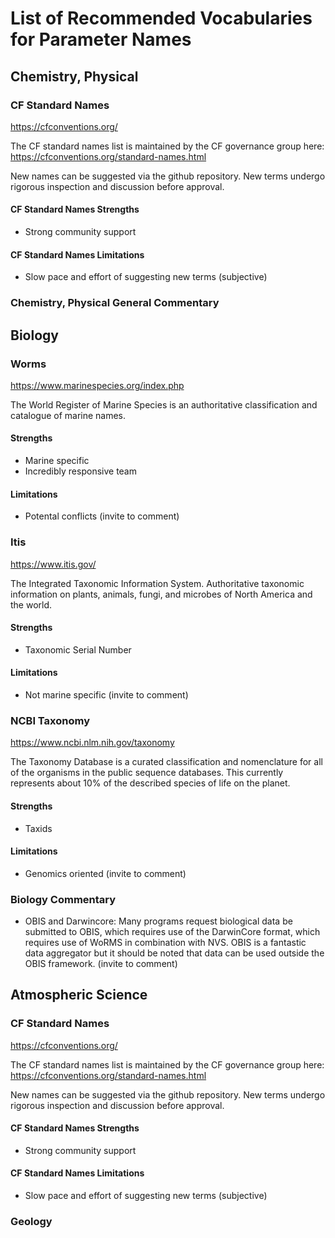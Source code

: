 List of Recommended Vocabularies for Parameter Names
====================================================

## Chemistry, Physical

### CF Standard Names

https://cfconventions.org/

The CF standard names list is maintained by the CF governance group here:
https://cfconventions.org/standard-names.html

New names can be suggested via the github repository. New terms undergo rigorous inspection and discussion before approval.


#### CF Standard Names Strengths

- Strong community support

#### CF Standard Names Limitations

- Slow pace and effort of suggesting new terms (subjective)

### Chemistry, Physical General Commentary

## Biology

### Worms

https://www.marinespecies.org/index.php

The World Register of Marine Species is an authoritative classification and catalogue of marine names.

#### Strengths

- Marine specific
- Incredibly responsive team

#### Limitations

- Potental conflicts (invite to comment)

### Itis

https://www.itis.gov/

The Integrated Taxonomic Information System. Authoritative taxonomic information on plants, animals, fungi, and microbes of North America and the world.

#### Strengths

- Taxonomic Serial Number

#### Limitations

- Not marine specific (invite to comment)

### NCBI Taxonomy

https://www.ncbi.nlm.nih.gov/taxonomy

The Taxonomy Database is a curated classification and nomenclature for all of the organisms in the public sequence databases. This currently represents about 10% of the described species of life on the planet.

#### Strengths

- Taxids

#### Limitations

- Genomics oriented (invite to comment)

### Biology Commentary

- OBIS and Darwincore: Many programs request biological data be submitted to OBIS, which requires use of the DarwinCore format, which requires use of WoRMS in combination with NVS. OBIS is a fantastic data aggregator but it should be noted that data can be used outside the OBIS framework. (invite to comment)


## Atmospheric Science
### CF Standard Names

https://cfconventions.org/

The CF standard names list is maintained by the CF governance group here:
https://cfconventions.org/standard-names.html

New names can be suggested via the github repository. New terms undergo rigorous inspection and discussion before approval.


#### CF Standard Names Strengths

- Strong community support

#### CF Standard Names Limitations

- Slow pace and effort of suggesting new terms (subjective)


### Geology
